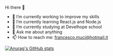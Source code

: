  Hi there 👋

- 🔭 I’m currently working to improve my skills
- 🌱 I’m currently learning React.js and Node.js
- 👯 I’m currently studying at Develhope school
- 💬 Ask me about anything
- 📫 How to reach me: francesco.muci@hotmail.it








[![Anurag's GitHub stats](https://github-readme-stats.vercel.app/api?username=MuciFrancesco)](https://github.com/MuciFrancesco/MuciFrancesco&show_icons=true&theme=radical)



